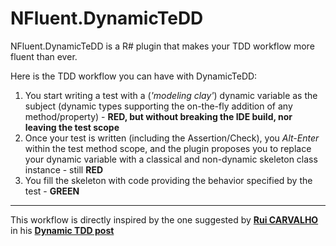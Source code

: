 NFluent.DynamicTeDD
===================

NFluent.DynamicTeDD is a R# plugin that makes your TDD workflow more fluent than ever.

Here is the TDD workflow you can have with DynamicTeDD:

1. You start writing a test with a (*'modeling clay'*) dynamic variable as the subject (dynamic types supporting the on-the-fly addition of any method/property) - __RED, but without breaking the IDE build, nor leaving the test scope__
2. Once your test is written (including the Assertion/Check), you *Alt-Enter* within the test method scope, and the plugin proposes you to replace your dynamic variable with a classical and non-dynamic skeleton class instance - still __RED__
3. You fill the skeleton with code providing the behavior specified by the test - __GREEN__

- - -
This workflow is directly inspired by the one suggested by __[Rui CARVALHO](https://twitter.com/rhwy)__ in his __[Dynamic TDD post](http://www.codedistillers.com/rui/2013/12/23/dynamic-tdd/)__

